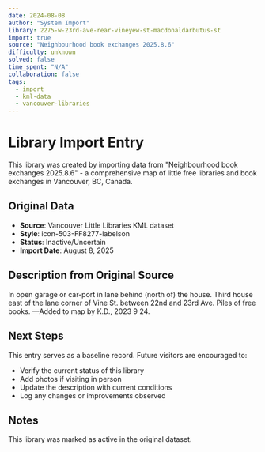 ```yaml
---
date: 2024-08-08
author: "System Import"
library: 2275-w-23rd-ave-rear-vineyew-st-macdonaldarbutus-st
import: true
source: "Neighbourhood book exchanges 2025.8.6"
difficulty: unknown
solved: false
time_spent: "N/A"
collaboration: false
tags:
  - import
  - kml-data
  - vancouver-libraries
---
```


# Library Import Entry

This library was created by importing data from "Neighbourhood book exchanges 2025.8.6" - a comprehensive map of little free libraries and book exchanges in Vancouver, BC, Canada.

## Original Data

- **Source**: Vancouver Little Libraries KML dataset
- **Style**: icon-503-FF8277-labelson
- **Status**: Inactive/Uncertain
- **Import Date**: August 8, 2025

## Description from Original Source

In open garage or car-port in lane behind 
(north of) the house.
Third house east of the lane corner of Vine St. between 22nd and 23rd Ave.
Piles of free books.
—Added to map by K.D., 2023 9 24.  



## Next Steps

This entry serves as a baseline record. Future visitors are encouraged to:
- Verify the current status of this library
- Add photos if visiting in person
- Update the description with current conditions
- Log any changes or improvements observed

## Notes

This library was marked as active in the original dataset.
